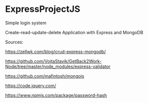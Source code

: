 # ExpressProjectJS

Simple login system

Create-read-update-delete Application with Express and MongoDB

Sources: 


https://zellwk.com/blog/crud-express-mongodb/

https://github.com/VojtaStavik/GetBack2Work-Node/tree/master/node_modules/express-validator

https://github.com/mafintosh/mongojs

https://code.jquery.com/

https://www.npmjs.com/package/password-hash